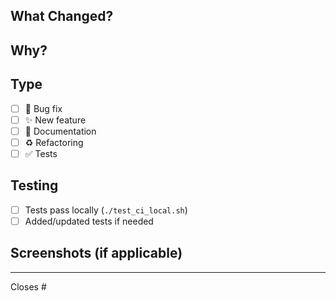 ## What Changed?

<!-- Brief description of your changes -->

## Why?

<!-- Why did you make these changes? What problem does it solve? -->

## Type

- [ ] 🐛 Bug fix
- [ ] ✨ New feature
- [ ] 📝 Documentation
- [ ] ♻️ Refactoring
- [ ] ✅ Tests

## Testing

- [ ] Tests pass locally (`./test_ci_local.sh`)
- [ ] Added/updated tests if needed

## Screenshots (if applicable)

<!-- Add screenshots if visual changes -->

---

Closes #<!-- issue number if applicable -->

